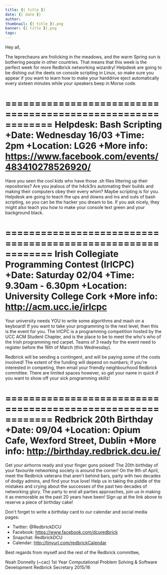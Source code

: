 ```yaml
---
title: {{ title }}
date: {{ date }}
author:
thumbnail: {{ title }}.png
banner: {{ title }}.png
tags:
---
```

Hey all,

The leprechauns are frolicking in the meadows, and the warm Spring sun is
bothering people in other countries. That means that this week is the
perfect week for more Redbrick networking wizardry! Helpdesk are going to
be dishing out the deets on console scripting in Linux, so make sure you
appear if you want to learn how to make your harddrive eject automatically
every sixteen minutes while your speakers beep in Morse code.


============================================================
Helpdesk: Bash Scripting
+Date: Wednesday 16/03
+Time: 2pm
+Location: LG26
+More info: https://www.facebook.com/events/483410278526920/
============================================================
Have you seen the cool kids who have those .sh files littering up their
repositories? Are you jealous of the h4ck3rs automating their builds and
making their computers obey their every whim? Maybe scripting is for you.
Helpdesk are going to teach the ups and downs and ins and outs of bash
scripting, so you can be the hacker you dream to be. If you ask nicely,
they might also teach you how to make your console text green and your
background black.


============================================================
Irish Collegiate Programming Contest (IrlCPC)
+Date: Saturday 02/04
+Time: 9.30am - 6.30pm
+Location: University College Cork
+More info: http://acm.ucc.ie/irlcpc
============================================================
Your university needs YOU to write some algorithms and mash on a keyboard!
If you want to take your programming to the next level, then this is the
event for you. The IrlCPC is a programming competition hosted by the UCC
ACM Student Chapter, and is the place to be to meet the who's who of the
Irish programming red carpet. Teams of 3 ready for the event need to
register before the 16th of March (this Wednesday).

Redbrick will be sending a contingent, and will be paying some of the
costs involved! The extent of the funding will depend on numbers; if
you're interested in competing, then email your friendly neighbourhood
Redbrick committee. There are limited spaces however, so get your name in
quick if you want to show off your sick programming skillz!


============================================================
Redbrick 20th Birthday
+Date: 09/04
+Location: Opium Cafe, Wexford Street, Dublin
+More info: http://birthday.redbrick.dcu.ie/
============================================================
Get your airhorns ready and your finger guns poised! The 20th birthday of
your favourite networking society is around the corner! On the 9th of
April, meet the Redbrick veterans that aren't behind bars, party with two
decades of dodgy admins, and find your true love! Help us in taking the
piddle of the mistakes and crying about the successes of the past two
decades of networking glory. The party to end all parties approaches, join
us in making it as memorable as the past 20 years have been! Sign up at
the link above to reserve a piece of birthday cake!



Don't forget to write a birthday card to our calendar and social media pages:
  - Twitter: @RedbrickDCU
  - Facebook: https://www.facebook.com/dcuredbrick
  - Snapchat: RedbrickDCU
  - Calendar: http://tinyurl.com/redbrickCalendar



Best regards from myself and the rest of the Redbrick committee,

Noah Donnelly (~cac)
1st Year Computational Problem Solving & Software Development
Redbrick Secretary 2015/16

